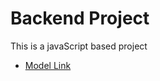 # Backend Project

This is a javaScript based project
- [Model Link](https://app.eraser.io/workspace/SXzfrDKizUrGRn7PNLgr?origin=share)